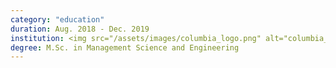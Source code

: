 ```yaml
---
category: "education"
duration: Aug. 2018 - Dec. 2019
institution: <img src="/assets/images/columbia_logo.png" alt="columbia_logo" style="width:75%;">
degree: M.Sc. in Management Science and Engineering
---
```

